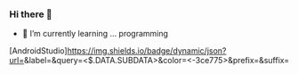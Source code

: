 ### Hi there 👋


- 🌱 I’m currently learning ... programming

[AndroidStudio]https://img.shields.io/badge/dynamic/json?url=<URL>&label=<AndroidStudio>&query=<$.DATA.SUBDATA>&color=<-3ce775>&prefix=<PREFIX>&suffix=<SUFFIX>
